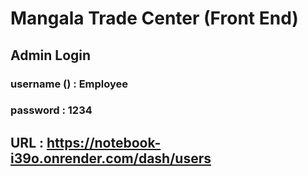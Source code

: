 # Mangala Trade Center (Front End)

## Admin Login

### username () : Employee
### password : 1234


## URL :  https://notebook-i39o.onrender.com/dash/users